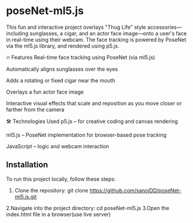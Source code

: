 # poseNet-ml5.js
This fun and interactive project overlays "Thug Life" style accessories—including sunglasses, a cigar, and an actor face image—onto a user's face in real-time using their webcam. The face tracking is powered by PoseNet via the ml5.js library, and rendered using p5.js.

🔥 Features
Real-time face tracking using PoseNet (via ml5.js)

Automatically aligns sunglasses over the eyes

Adds a rotating or fixed cigar near the mouth

Overlays a fun actor face image

Interactive visual effects that scale and reposition as you move closer or farther from the camera

🛠 Technologies Used
p5.js – for creative coding and canvas rendering

ml5.js – PoseNet implementation for browser-based pose tracking

JavaScript – logic and webcam interaction

## Installation

To run this project locally, follow these steps:

1. Clone the repository:
  git clone https://github.com/sanojDD/poseNet-ml5.js.git

2.Navigate into the project directory:
   cd poseNet-ml5.js
3.Open the index.html file in a browser(use live server)

